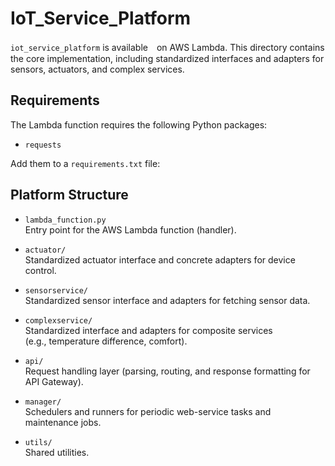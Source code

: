 # IoT_Service_Platform

`iot_service_platform` is available　on AWS Lambda.
This directory contains the core implementation, including standardized interfaces and adapters for sensors, actuators, and complex services.

## Requirements

The Lambda function requires the following Python packages:

- `requests`

Add them to a `requirements.txt` file:


## Platform Structure

- `lambda_function.py`  
  Entry point for the AWS Lambda function (handler).

- `actuator/`  
  Standardized actuator interface and concrete adapters for device control.

- `sensorservice/`  
  Standardized sensor interface and adapters for fetching sensor data.

- `complexservice/`  
  Standardized interface and adapters for composite services  
  (e.g., temperature difference, comfort).

- `api/`  
  Request handling layer (parsing, routing, and response formatting for API Gateway).

- `manager/`  
  Schedulers and runners for periodic web-service tasks and maintenance jobs.

- `utils/`  
  Shared utilities.
